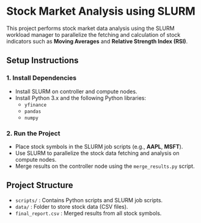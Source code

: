 
# Stock Market Analysis using SLURM

This project performs stock market data analysis using the SLURM workload manager to parallelize the fetching and calculation of stock indicators such as **Moving Averages** and **Relative Strength Index (RSI)**.

## Setup Instructions

### 1. Install Dependencies
- Install SLURM on controller and compute nodes.
- Install Python 3.x and the following Python libraries:
  - `yfinance`
  - `pandas`
  - `numpy`

### 2. Run the Project
- Place stock symbols in the SLURM job scripts (e.g., **AAPL**, **MSFT**).
- Use SLURM to parallelize the stock data fetching and analysis on compute nodes.
- Merge results on the controller node using the `merge_results.py` script.

## Project Structure
- `scripts/` : Contains Python scripts and SLURM job scripts.
- `data/` : Folder to store stock data (CSV files).
- `final_report.csv` : Merged results from all stock symbols.
